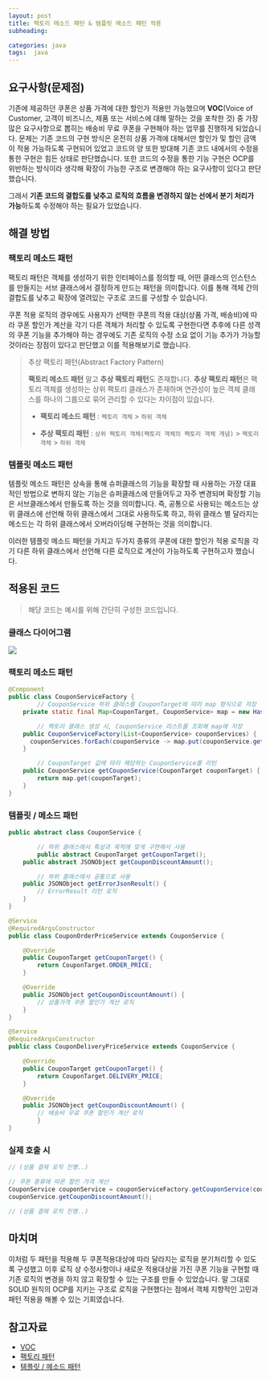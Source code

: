 ```yaml
---
layout: post
title: 팩토리 메소드 패턴 & 템플릿 메소드 패턴 적용
subheading:

categories: java
tags:  java
---
```


## 요구사항(문제점)
기존에 제공하던 쿠폰은 상품 가격에 대한 할인가 적용만 가능했으며 **VOC**(Voice of Customer, 고객이 비즈니스, 제품 또는 
서비스에 대해 말하는 것을 포착한 것) 중 가장 많은 요구사항으로 뽑히는 배송비 무료 쿠폰을 구현해야 하는 업무를 진행하게 되었습니다. 
문제는 기존 코드의 구현 방식은 온전히 상품 가격에 대해서만 할인가 및 할인 금액이 적용 가능하도록 구현되어 있었고 코드의 양 또한 
방대해 기존 코드 내에서의 수정을 통한 구현은 힘든 상태로 판단했습니다. 또한 코드의 수정을 통한 기능 구현은 OCP를 위반하는 방식이라
생각해 확장이 가능한 구조로 변경해야 하는 요구사항이 있다고 판단했습니다.

그래서 **기존 코드의 결합도를 낮추고** **로직의 흐름을 변경하지 않는 선에서 분기 처리가 가능**하도록 수정해야 하는 필요가 
있었습니다.

## 해결 방법
### 팩토리 메소드 패턴

팩토리 패턴은 객체를 생성하기 위한 인터페이스를 정의할 때, 어떤 클래스의 인스턴스를 만들지는 서브 클래스에서 결정하게 만드는 패턴을 
의미합니다. 
이를 통해 객체 간의 결합도를 낮추고 확장에 열려있는 구조로 코드를 구성할 수 있습니다.

쿠폰 적용 로직의 경우에도 사용자가 선택한 쿠폰의 적용 대상(상품 가격, 배송비)에 따라 쿠폰 할인가 계산을 각기 다른 객체가 처리할 수
있도록 구현한다면 추후에 다른 성격의 쿠폰 기능을 추가해야 하는 경우에도 기존 로직의 수정 소요 없이 기능 추가가 가능할 것이라는 
장점이 있다고 판단했고 이를 적용해보기로 했습니다.

> 추상 팩토리 패턴(Abstract Factory Pattern)
> 
> **팩토리 메소드 패턴** 말고 **추상 팩토리 패턴**도 존재합니다. **추상 팩토리 패턴**은 팩토리 객체를 생성하는 상위 팩토리 
> 클래스가 존재하며 연관성이 높은 객체 클래스를 하나의 그룹으로 묶어 관리할 수 있다는 차이점이 있습니다.
> 
> - **팩토리 메소드 패턴** : `팩토리 객체` > `하위 객체`
> 
> - **추상 팩토리 패턴**  : `상위 팩토리 객체(팩토리 객체의 팩토리 객체 개념)` > `팩토리 객체` > `하위 객체`

### 템플릿 메소드 패턴

템플릿 메소드 패턴은 상속을 통해 슈퍼클래스의 기능을 확장할 때 사용하는 가장 대표적인 방법으로 변하지 않는 기능은 슈퍼클래스에 
만들어두고 자주 변경되며 확장할 기능은 서브클래스에서 만들도록 하는 것을 의미합니다. 즉, 공통으로 사용되는 메소드는 상위 클래스에 
선언해 하위 클래스에서 그대로 사용하도록 하고, 하위 클래스 별 달라지는 메소드는 각 하위 클래스에서 오버라이딩해 구현하는 것을 
의미합니다.

이러한 템플릿 메소드 패턴을 가지고 두가지 종류의 쿠폰에 대한 할인가 적용 로직을 각기 다른 하위 클래스에서 선언해 다른 로직으로 
계산이 가능하도록 구현하고자 했습니다.

## 적용된 코드

> 해당 코드는 예시를 위해 간단히 구성한 코드입니다.

### 클래스 다이어그램
![](https://plantuml-server.kkeisuke.dev/svg/nP9BRi8m48RN-1Ip3AAS08Iee2mG45Hw0UECaAl44uqdgAZYxXq8poXTLjrO6lj_VBOyZc9PgY8tHgW48TYI21MGUKOdde8nnkKsHfXGLLBO8E-zmvbrGdo0RmFGXwKjX_NnX-KToikpU0I5BGUgxBM690iVPTXmkCSnTblSe4LF6yaZmYMW7jH-RBs6ydSwrzoByHPRpycv-zG-twIhTFkfptBNJ7tKeY2lnMdzJVl6J3oF5DunLlbPrk19EKDUio9ToV1BC6H_pzi0cMBkzyY7_s8PQv5-nny0.svg)
### 팩토리 메소드 패턴
```java
@Component
public class CouponServiceFactory {
		// CouponService 하위 클래스를 CouponTarget에 따라 map 형식으로 저장
    private static final Map<CouponTarget, CouponService> map = new HashedMap();

		// 팩토리 클래스 생성 시, CouponService 리스트를 조회해 map에 저장
    public CouponServiceFactory(List<CouponService> couponServices) {
      couponServices.forEach(couponService -> map.put(couponService.getCouponTarget(), couponService));
    }

		// CouponTarget 값에 따라 해당하는 CouponService를 리턴
    public CouponService getCouponService(CouponTarget couponTarget) {
        return map.get(couponTarget);
    }
}
```

### 템플릿 / 메소드 패턴
```java
public abstract class CouponService {

		// 하위 클래스에서 특성과 목적에 맞게 구현해서 사용
		public abstract CouponTarget getCouponTarget();
    public abstract JSONObject getCouponDiscountAmount();

		// 하위 클래스에서 공통으로 사용
    public JSONObject getErrorJsonResult() {
        // ErrorResult 리턴 로직
    }
}
```

```java
@Service
@RequiredArgsConstructor
public class CouponOrderPriceService extends CouponService {

    @Override
    public CouponTarget getCouponTarget() {
        return CouponTarget.ORDER_PRICE;
    }

    @Override
    public JSONObject getCouponDiscountAmount() {
        // 상품가격 쿠폰 할인가 계산 로직
    }
}
```

```java
@Service
@RequiredArgsConstructor
public class CouponDeliveryPriceService extends CouponService {

    @Override
    public CouponTarget getCouponTarget() {
        return CouponTarget.DELIVERY_PRICE;
    }

    @Override
    public JSONObject getCouponDiscountAmount() {
        // 배송비 무료 쿠폰 할인가 계산 로직
		}
}
```

### 실제 호출 시

```java
// (상품 결제 로직 진행..)

// 쿠폰 종류에 따른 할인 가격 계산
CouponService couponService = couponServiceFactory.getCouponService(couponTarget);
couponService.getCouponDiscountAmount();

// (상품 결제 로직 진행..)
```

## 마치며
이처럼 두 패턴을 적용해 두 쿠폰적용대상에 따라 달라지는 로직을 분기처리할 수 있도록 구성했고 이후 로직 상 수정사항이나 새로운 
적용대상을 가진 쿠폰 기능을 구현할 때 기존 로직의 변경을 하지 않고 확장할 수 있는 구조를 만들 수 있었습니다. 말 그대로 SOLID 
원칙의 OCP를 지키는 구조로 로직을 구현했다는 점에서 객체 지향적인 고민과 패턴 적용을 해볼 수 있는 기회였습니다.

## 참고자료

- [VOC](https://www.qualtrics.com/kr/experience-management/customer/what-is-voice-of-customer/)
- [팩토리 패턴](https://velog.io/@ellyheetov/Factory-Pattern)
- [템플릿 / 메소드 패턴](https://steady-coding.tistory.com/384)
